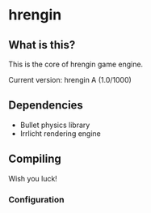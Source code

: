 hrengin
=======

## What is this?  ##

This is the core of hrengin game engine.

Current version: hrengin A (1.0/1000)

## Dependencies ##

* Bullet physics library
* Irrlicht rendering engine

## Compiling ##

Wish you luck!

### Configuration ###
